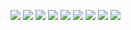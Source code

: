 ![](./Documentation/Images/Collaborative%20Calculations%20-%201.jpg)
![](./Documentation/Images/Collaborative%20Calculations%20-%202.jpg)
![](./Documentation/Images/Collaborative%20Calculations%20-%203.jpg)
![](./Documentation/Images/Collaborative%20Calculations%20-%204.jpg)
![](./Documentation/Images/Collaborative%20Calculations%20-%205.jpg)
![](./Documentation/Images/Collaborative%20Calculations%20-%206.jpg)
![](./Documentation/Images/Collaborative%20Calculations%20-%207.jpg)
![](./Documentation/Images/Collaborative%20Calculations%20-%208.jpg)
![](./Documentation/Images/Collaborative%20Calculations%20-%209.jpg)
